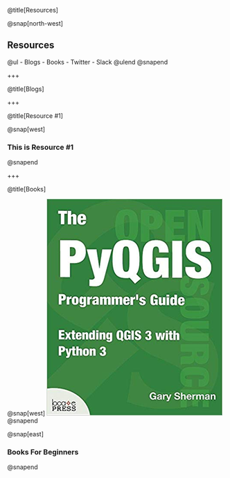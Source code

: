 @title[Resources]

@snap[north-west]
<h2>Resources</h2>
@ul
- Blogs
- Books
- Twitter
- Slack
@ulend
@snapend

+++

@title[Blogs]

+++

@title[Resource #1]

@snap[west]
<h3>This is Resource #1</h3>
@snapend

+++

@title[Books]

@snap[west]
[![PYQGIS3BOOK](./assets/images/PyQGISProgGuideV3.jpg)](http://locatepress.com/ppg3)
@snapend

@snap[east]
<h3>Books For Beginners</h3>
@snapend